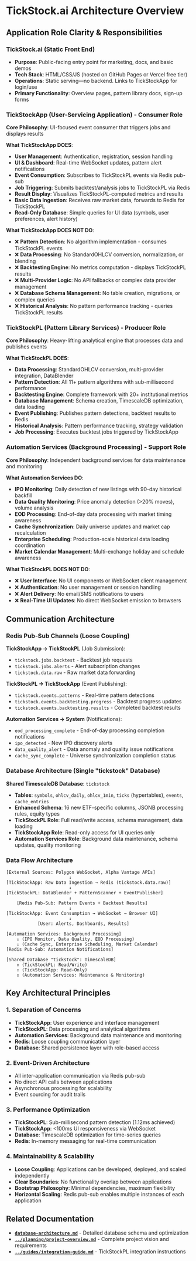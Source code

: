 # TickStock.ai Architecture Overview

## Application Role Clarity & Responsibilities

### TickStock.ai (Static Front End)
- **Purpose**: Public-facing entry point for marketing, docs, and basic demos
- **Tech Stack**: HTML/CSS/JS (hosted on GitHub Pages or Vercel free tier)
- **Operations**: Static serving—no backend. Links to TickStockApp for login/use
- **Primary Functionality**: Overview pages, pattern library docs, sign-up forms

### TickStockApp (User-Servicing Application) - Consumer Role
**Core Philosophy**: UI-focused event consumer that triggers jobs and displays results

**What TickStockApp DOES**:
- **User Management**: Authentication, registration, session handling
- **UI & Dashboard**: Real-time WebSocket updates, pattern alert notifications
- **Event Consumption**: Subscribes to TickStockPL events via Redis pub-sub
- **Job Triggering**: Submits backtest/analysis jobs to TickStockPL via Redis
- **Result Display**: Visualizes TickStockPL-computed metrics and results
- **Basic Data Ingestion**: Receives raw market data, forwards to Redis for TickStockPL
- **Read-Only Database**: Simple queries for UI data (symbols, user preferences, alert history)

**What TickStockApp DOES NOT DO**:
- ❌ **Pattern Detection**: No algorithm implementation - consumes TickStockPL events
- ❌ **Data Processing**: No StandardOHLCV conversion, normalization, or blending
- ❌ **Backtesting Engine**: No metrics computation - displays TickStockPL results
- ❌ **Multi-Provider Logic**: No API fallbacks or complex data provider management
- ❌ **Database Schema Management**: No table creation, migrations, or complex queries
- ❌ **Historical Analysis**: No pattern performance tracking - queries TickStockPL results

### TickStockPL (Pattern Library Services) - Producer Role
**Core Philosophy**: Heavy-lifting analytical engine that processes data and publishes events

**What TickStockPL DOES**:
- **Data Processing**: StandardOHLCV conversion, multi-provider integration, DataBlender
- **Pattern Detection**: All 11+ pattern algorithms with sub-millisecond performance
- **Backtesting Engine**: Complete framework with 20+ institutional metrics
- **Database Management**: Schema creation, TimescaleDB optimization, data loading
- **Event Publishing**: Publishes pattern detections, backtest results to Redis
- **Historical Analysis**: Pattern performance tracking, strategy validation
- **Job Processing**: Executes backtest jobs triggered by TickStockApp

### Automation Services (Background Processing) - Support Role
**Core Philosophy**: Independent background services for data maintenance and monitoring

**What Automation Services DO**:
- **IPO Monitoring**: Daily detection of new listings with 90-day historical backfill
- **Data Quality Monitoring**: Price anomaly detection (>20% moves), volume analysis
- **EOD Processing**: End-of-day data processing with market timing awareness
- **Cache Synchronization**: Daily universe updates and market cap recalculation
- **Enterprise Scheduling**: Production-scale historical data loading coordination
- **Market Calendar Management**: Multi-exchange holiday and schedule awareness

**What TickStockPL DOES NOT DO**:
- ❌ **User Interface**: No UI components or WebSocket client management
- ❌ **Authentication**: No user management or session handling
- ❌ **Alert Delivery**: No email/SMS notifications to users
- ❌ **Real-Time UI Updates**: No direct WebSocket emission to browsers

## Communication Architecture

### Redis Pub-Sub Channels (Loose Coupling)
**TickStockApp → TickStockPL** (Job Submission):
- `tickstock.jobs.backtest` - Backtest job requests
- `tickstock.jobs.alerts` - Alert subscription changes
- `tickstock.data.raw` - Raw market data forwarding

**TickStockPL → TickStockApp** (Event Publishing):
- `tickstock.events.patterns` - Real-time pattern detections
- `tickstock.events.backtesting.progress` - Backtest progress updates
- `tickstock.events.backtesting.results` - Completed backtest results

**Automation Services → System** (Notifications):
- `eod_processing_complete` - End-of-day processing completion notifications
- `ipo_detected` - New IPO discovery alerts  
- `data_quality_alert` - Data anomaly and quality issue notifications
- `cache_sync_complete` - Universe synchronization completion status

### Database Architecture (Single "tickstock" Database)
**Shared TimescaleDB Database**: `tickstock`
- **Tables**: `symbols`, `ohlcv_daily`, `ohlcv_1min`, `ticks` (hypertables), `events`, `cache_entries`
- **Enhanced Schema**: 16 new ETF-specific columns, JSONB processing rules, equity types
- **TickStockPL Role**: Full read/write access, schema management, data loading
- **TickStockApp Role**: Read-only access for UI queries only
- **Automation Services Role**: Background data maintenance, schema updates, quality monitoring

### Data Flow Architecture
```
[External Sources: Polygon WebSocket, Alpha Vantage APIs]
                        ↓
[TickStockApp: Raw Data Ingestion → Redis (tickstock.data.raw)]
                        ↓
[TickStockPL: DataBlender + PatternScanner + EventPublisher]
                        ↓
    [Redis Pub-Sub: Pattern Events + Backtest Results]
                        ↓
[TickStockApp: Event Consumption → WebSocket → Browser UI]
                        ↓
            [User: Alerts, Dashboards, Results]

[Automation Services: Background Processing]
    ↓ (IPO Monitor, Data Quality, EOD Processing)
    ↓ (Cache Sync, Enterprise Scheduling, Market Calendar)
[Redis Pub-Sub: Automation Notifications]

[Shared Database "tickstock": TimescaleDB]
    ↕ (TickStockPL: Read/Write)
    ↕ (TickStockApp: Read-Only)
    ↕ (Automation Services: Maintenance & Monitoring)
```

## Key Architectural Principles

### 1. Separation of Concerns
- **TickStockApp**: User experience and interface management
- **TickStockPL**: Data processing and analytical algorithms
- **Automation Services**: Background data maintenance and monitoring
- **Redis**: Loose coupling communication layer
- **Database**: Shared persistence layer with role-based access

### 2. Event-Driven Architecture
- All inter-application communication via Redis pub-sub
- No direct API calls between applications
- Asynchronous processing for scalability
- Event sourcing for audit trails

### 3. Performance Optimization
- **TickStockPL**: Sub-millisecond pattern detection (1.12ms achieved)
- **TickStockApp**: <100ms UI responsiveness via WebSocket
- **Database**: TimescaleDB optimization for time-series queries
- **Redis**: In-memory messaging for real-time communication

### 4. Maintainability & Scalability
- **Loose Coupling**: Applications can be developed, deployed, and scaled independently
- **Clear Boundaries**: No functionality overlap between applications
- **Bootstrap Philosophy**: Minimal dependencies, maximum flexibility
- **Horizontal Scaling**: Redis pub-sub enables multiple instances of each application

## Related Documentation

- **[`database-architecture.md`](database-architecture.md)** - Detailed database schema and optimization
- **[`../planning/project-overview.md`](../planning/project-overview.md)** - Complete project vision and requirements
- **[`../guides/integration-guide.md`](../guides/integration-guide.md)** - TickStockPL integration instructions